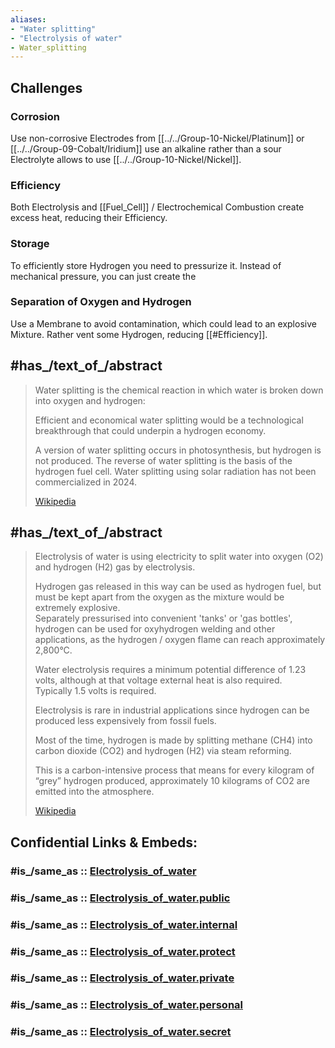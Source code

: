 ```yaml
---
aliases:
- "Water splitting"
- "Electrolysis of water"
- Water_splitting
---
```


## Challenges 

### Corrosion 

Use non-corrosive Electrodes from [[../../Group-10-Nickel/Platinum]] or [[../../Group-09-Cobalt/Iridium]]
use an alkaline rather than a sour Electrolyte allows to use [[../../Group-10-Nickel/Nickel]]. 


### Efficiency 

Both Electrolysis and [[Fuel_Cell]] / Electrochemical Combustion create excess heat, reducing their Efficiency.

### Storage 

To efficiently store Hydrogen you need to pressurize it. 
Instead of mechanical pressure, you can just create the 
### Separation of Oxygen and Hydrogen 

Use a Membrane to avoid contamination, which could lead to an explosive Mixture. 
Rather vent some Hydrogen, reducing [[#Efficiency]]. 




## #has_/text_of_/abstract 

> Water splitting is the chemical reaction in which water is broken down into oxygen and hydrogen:
>
> Efficient and economical water splitting would be a technological breakthrough 
> that could underpin a hydrogen economy. 
> 
> A version of water splitting occurs in photosynthesis, but hydrogen is not produced. 
> The reverse of water splitting is the basis of the hydrogen fuel cell. 
> Water splitting using solar radiation has not been commercialized in 2024.
>
> [Wikipedia](https://en.wikipedia.org/wiki/Water%20splitting) 

## #has_/text_of_/abstract 

> Electrolysis of water is 
> using electricity to split water into oxygen (O2) and hydrogen (H2) gas by electrolysis. 
> 
> Hydrogen gas released in this way can be used as hydrogen fuel, 
> but must be kept apart from the oxygen as the mixture would be extremely explosive.  
> Separately pressurised into convenient 'tanks' or 'gas bottles', 
> hydrogen can be used for oxyhydrogen  welding and other applications, 
> as the hydrogen / oxygen flame can reach approximately 2,800°C.
>
> Water electrolysis requires a minimum potential difference of 1.23 volts, 
> although at that voltage external heat is also required.  
> Typically 1.5 volts is required. 
> 
> Electrolysis is rare in industrial applications 
> since hydrogen can be produced less expensively from fossil fuels. 
> 
> Most of the time, hydrogen is made by splitting methane (CH4) into carbon dioxide (CO2) 
> and hydrogen (H2) via steam reforming. 
> 
> This is a carbon-intensive process that means for every kilogram of “grey” hydrogen produced, 
> approximately 10 kilograms of CO2 are emitted into the atmosphere.
>
> [Wikipedia](https://en.wikipedia.org/wiki/Electrolysis%20of%20water) 


## Confidential Links & Embeds: 

### #is_/same_as :: [Electrolysis_of_water](/_Standards/Chemistry/Chemical_Element/Group-01-Alkali/Hydrogen/Electrolysis_of_water.md) 

### #is_/same_as :: [Electrolysis_of_water.public](/_public/Chemistry/Chemical_Element/Group-01-Alkali/Hydrogen/Electrolysis_of_water.public.md) 

### #is_/same_as :: [Electrolysis_of_water.internal](/_internal/Chemistry/Chemical_Element/Group-01-Alkali/Hydrogen/Electrolysis_of_water.internal.md) 

### #is_/same_as :: [Electrolysis_of_water.protect](/_protect/Chemistry/Chemical_Element/Group-01-Alkali/Hydrogen/Electrolysis_of_water.protect.md) 

### #is_/same_as :: [Electrolysis_of_water.private](/_private/Chemistry/Chemical_Element/Group-01-Alkali/Hydrogen/Electrolysis_of_water.private.md) 

### #is_/same_as :: [Electrolysis_of_water.personal](/_personal/Chemistry/Chemical_Element/Group-01-Alkali/Hydrogen/Electrolysis_of_water.personal.md) 

### #is_/same_as :: [Electrolysis_of_water.secret](/_secret/Chemistry/Chemical_Element/Group-01-Alkali/Hydrogen/Electrolysis_of_water.secret.md)

